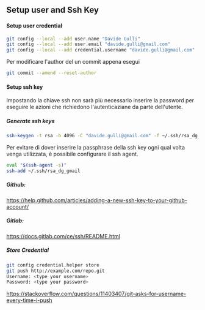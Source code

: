 ## Setup user and Ssh Key



#### Setup user credential

```bash
git config --local --add user.name "Davide Gulli"
git config --local --add user.email "davide.gulli@gmail.com"
git config --local --add credential.username "davide.gulli@gmail.com"
```



Per modificare l'author del un commit appena esegui

```bash
git commit --amend --reset-author
```



#### Setup ssh key

Impostando la chiave ssh non sarà più necessario inserire la password per eseguire le azioni che richiedono l'autenticaziane da parte dell'utente.



##### Generate ssh keys

```bash
ssh-keygen -t rsa -b 4096 -C "davide.gulli@gmail.com" -f ~/.ssh/rsa_dg_gmail
```



Per evitare di dover inserire la passphrase della ssh key ogni qual volta venga utilizzata, è possibile configurare il ssh agent.

```bash
eval "$(ssh-agent -s)"
ssh-add ~/.ssh/rsa_dg_gmail
```



##### Github:

https://help.github.com/articles/adding-a-new-ssh-key-to-your-github-account/



##### Gitlab:

https://docs.gitlab.com/ce/ssh/README.html



##### Store Credential

``` bash
git config credential.helper store
git push http://example.com/repo.git
Username: <type your username>
Password: <type your password>
```

https://stackoverflow.com/questions/11403407/git-asks-for-username-every-time-i-push











